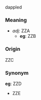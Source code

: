 dappled
### Meaning
+ _adj_: ZZA
	+ __eg__: ZZB

### Origin

ZZC

### Synonym

__eg__: ZZD

+ ZZE


